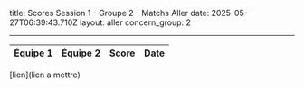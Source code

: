 title: Scores Session 1 - Groupe 2 - Matchs Aller
date: 2025-05-27T06:39:43.710Z
layout: aller
concern_group: 2

---
| Équipe 1 | Équipe 2 | Score | Date |
|----------|----------|-------|------|

[lien](lien a mettre)